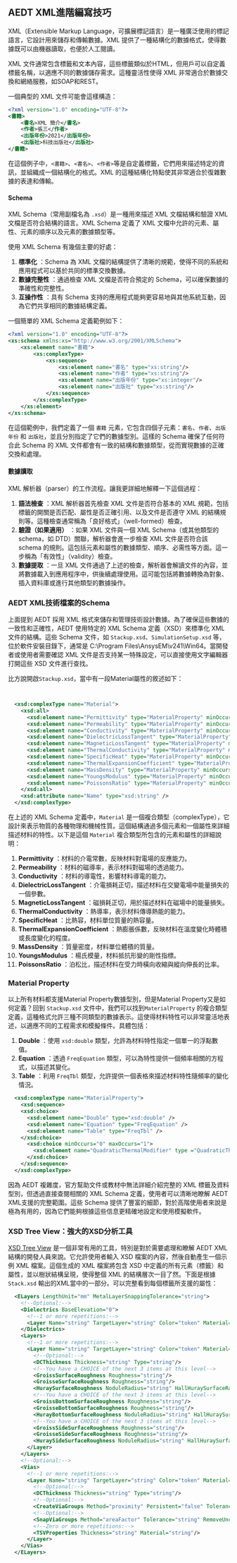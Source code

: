 AEDT XML進階編寫技巧
---
XML（Extensible Markup Language，可擴展標記語言）是一種廣泛使用的標記語言，它設計用來儲存和傳輸數據。XML 提供了一種結構化的數據格式，使得數據既可以由機器讀取，也便於人工閱讀。

XML 文件通常包含標籤和文本內容，這些標籤類似於HTML，但用戶可以自定義標籤名稱，以適應不同的數據儲存需求。這種靈活性使得 XML 非常適合於數據交換和網絡服務，如SOAP和REST。

一個典型的 XML 文件可能會這樣構造：

```xml
<?xml version="1.0" encoding="UTF-8"?>
<書籍>
    <書名>XML 簡介</書名>
    <作者>張三</作者>
    <出版年份>2021</出版年份>
    <出版社>科技出版社</出版社>
</書籍>
```

在這個例子中，`<書籍>`、`<書名>`、`<作者>`等是自定義標籤，它們用來描述特定的資訊，並組織成一個結構化的格式。XML 的這種結構化特點使其非常適合於復雜數據的表達和傳輸。

#### Schema
XML Schema（常用副檔名為 `.xsd`）是一種用來描述 XML 文檔結構和驗證 XML 文檔是否符合結構的語言。XML Schema 定義了 XML 文檔中允許的元素、屬性、元素的順序以及元素的數據類型等。

使用 XML Schema 有幾個主要的好處： 
1. **標準化** ：Schema 為 XML 文檔的結構提供了清晰的規範，使得不同的系統和應用程式可以基於共同的標準交換數據。 
2. **數據完整性** ：通過檢查 XML 文檔是否符合預定的 Schema，可以確保數據的準確性和完整性。 
3. **互操作性** ：具有 Schema 支持的應用程式能夠更容易地與其他系統互動，因為它們共享相同的數據結構定義。

一個簡單的 XML Schema 定義範例如下：

```xml
<?xml version="1.0" encoding="UTF-8"?>
<xs:schema xmlns:xs="http://www.w3.org/2001/XMLSchema">
    <xs:element name="書籍">
        <xs:complexType>
            <xs:sequence>
                <xs:element name="書名" type="xs:string"/>
                <xs:element name="作者" type="xs:string"/>
                <xs:element name="出版年份" type="xs:integer"/>
                <xs:element name="出版社" type="xs:string"/>
            </xs:sequence>
        </xs:complexType>
    </xs:element>
</xs:schema>
```



在這個範例中，我們定義了一個 `書籍` 元素，它包含四個子元素：`書名`、`作者`、`出版年份` 和 `出版社`，並且分別指定了它們的數據型別。這樣的 Schema 確保了任何符合此 Schema 的 XML 文件都會有一致的結構和數據類型，從而實現數據的正確交換和處理。

#### 數據讀取
XML 解析器（parser）的工作流程。讓我更詳細地解釋一下這個過程： 
1. **語法檢查** ：XML 解析器首先檢查 XML 文件是否符合基本的 XML 規範，包括標籤的開關是否匹配、屬性是否正確引用、以及文件是否遵守 XML 的結構規則等。這種檢查通常稱為「良好格式」（well-formed）檢查。 
2. **驗證（如果適用）** ：如果 XML 文件與一個 XML Schema（或其他類型的 schema，如 DTD）關聯，解析器會進一步檢查 XML 文件是否符合該 schema 的規則。這包括元素和屬性的數據類型、順序、必需性等方面。這一步稱為「有效性」（validity）檢查。 
3. **數據提取** ：一旦 XML 文件通過了上述的檢查，解析器會解讀文件的內容，並將數據載入到應用程序中，供後續處理使用。這可能包括將數據轉換為對象、插入資料庫或進行其他類型的數據操作。

### AEDT XML技術檔案的Schema
上面提到 AEDT 採用 XML 格式來儲存和管理技術設計數據。為了確保這些數據的一致性和正確性，AEDT 使用特定的 XML Schema 定義（XSD）來標準化 XML 文件的結構。這些 Schema 文件，如 `Stackup.xsd`、`SimulationSetup.xsd` 等，位於軟件安裝目錄下，通常是 C:\Program Files\AnsysEM\v241\Win64。當開發者或使用者需要確認 XML 文件是否支持某一特殊設定，可以直接使用文字編輯器打開這些 XSD 文件進行查找。

比方說開啟`Stackup.xsd`，當中有一段Material屬性的敘述如下：
```xml


  <xsd:complexType name="Material">
    <xsd:all>
      <xsd:element name="Permittivity" type="MaterialProperty" minOccurs="0" />
      <xsd:element name="Permeability" type="MaterialProperty" minOccurs="0" />
      <xsd:element name="Conductivity" type="MaterialProperty" minOccurs="0" />
      <xsd:element name="DielectricLossTangent" type="MaterialProperty" minOccurs="0" />
      <xsd:element name="MagneticLossTangent" type="MaterialProperty" minOccurs="0" />
      <xsd:element name="ThermalConductivity" type="MaterialProperty" minOccurs="0" />
      <xsd:element name="SpecificHeat" type="MaterialProperty" minOccurs="0" />
      <xsd:element name="ThermalExpansionCoefficient" type="MaterialProperty" minOccurs="0" />
      <xsd:element name="MassDensity" type="MaterialProperty" minOccurs="0" />
      <xsd:element name="YoungsModulus" type="MaterialProperty" minOccurs="0" />
      <xsd:element name="PoissonsRatio" type="MaterialProperty" minOccurs="0" />
    </xsd:all>
    <xsd:attribute name="Name" type="xsd:string" />
  </xsd:complexType>
```

在上述的 XML Schema 定義中，`Material` 是一個複合類型（complexType），它設計來表示物質的各種物理和機械性質。這個結構通過多個元素和一個屬性來詳細描述材料的特性。以下是這個 `Material` 複合類型所包含的元素和屬性的詳細說明：

1. **Permittivity** ：材料的介電常數，反映材料對電場的反應能力。 
2. **Permeability** ：材料的磁導率，表示材料對磁場的透過能力。 
3. **Conductivity** ：材料的導電性，影響材料導電的能力。 
4. **DielectricLossTangent** ：介電損耗正切，描述材料在交變電場中能量損失的一個參數。 
5. **MagneticLossTangent** ：磁損耗正切，用於描述材料在磁場中的能量損失。 
6. **ThermalConductivity** ：熱導率，表示材料傳導熱能的能力。 
7. **SpecificHeat** ：比熱容，材料單位質量的熱容量。 
8. **ThermalExpansionCoefficient** ：熱膨脹係數，反映材料在溫度變化時體積或長度變化的程度。 
9. **MassDensity** ：質量密度，材料單位體積的質量。 
10. **YoungsModulus** ：楊氏模量，材料抵抗形變的剛性指標。 
11. **PoissonsRatio** ：泊松比，描述材料在受力時橫向收縮與縱向伸長的比率。

### Material Property
以上所有材料都支援Material Property數據型別，但是Material Property又是如何定義？回到 `Stackup.xsd` 文件中，我們可以找到`MaterialProperty` 的複合類型定義，這種格式允許三種不同類型的數據表示。這使得材料特性可以非常靈活地表述，以適應不同的工程需求和模擬條件。具體包括： 
1. **Double** ：使用 `xsd:double` 類型，允許為材料特性指定一個單一的浮點數值。 
2. **Equation** ：透過 `FreqEquation` 類型，可以為特性提供一個頻率相關的方程式，以描述其變化。 
3. **Table** ：利用 `FreqTbl` 類型，允許提供一個表格來描述材料特性隨頻率的變化情況。

```xml
  <xsd:complexType name="MaterialProperty">
    <xsd:sequence>
    <xsd:choice>
      <xsd:element name="Double" type="xsd:double" />
      <xsd:element name="Equation" type="FreqEquation" />
      <xsd:element name="Table" type="FreqTbl" />
    </xsd:choice>
      <xsd:choice minOccurs="0" maxOccurs="1">
        <xsd:element name="QuadraticThermalModifier" type ="QuadraticThermalModifier"/>
      </xsd:choice>
    </xsd:sequence>
  </xsd:complexType>
```

因為 AEDT 複雜度，官方幫助文件或教材中無法詳細介紹完整的 XML 標籤及資料型別，但透過直接查閱相關的 XML Schema 定義，使用者可以清晰地瞭解 AEDT XML支援的完整範圍。這些 Schema 提供了豐富的細節，對於高階使用者來說是極為有用的，因為它們能夠根據這些信息更精確地設定和使用模擬軟件。


### XSD Tree View：強大的XSD分析工具
[XSD Tree View](https://myxml.in/xsd-treeview.html) 是一個非常有用的工具，特別是對於需要處理和瞭解 AEDT XML 結構的開發人員來說。它允許使用者輸入 XSD 檔案的內容，然後自動產生一個示例 XML 檔案。這個生成的 XML 檔案將包含 XSD 中定義的所有元素（標籤）和屬性，並以樹狀結構呈現，使得整個 XML 的結構層次一目了然。下面是根據 `Stack.xsd` 輸出的XML當中的一部分。可以完整看到每個標籤所支援的屬性：

```xml
  <ELayers LengthUnit="mm" MetalLayerSnappingTolerance="string">
    <!--Optional:-->
    <Dielectrics BaseElevation="0">
      <!--1 or more repetitions:-->
      <Layer Name="string" TargetLayer="string" Color="token" Material="string" ConvertPolygonToCircle="true" ConvertPolygonToCircleRatio="1.051732E7" ReconstructArcs="true" ArcTolerance="string" UnionPrimitives="false" DefeatureMinTraceWidth="string" Thickness="1.051732E7"/>
    </Dielectrics>
    <Layers>
      <!--1 or more repetitions:-->
      <Layer Name="string" TargetLayer="string" Color="token" Material="string" ConvertPolygonToCircle="true" ConvertPolygonToCircleRatio="1.051732E7" ReconstructArcs="true" ArcTolerance="string" UnionPrimitives="true" DefeatureMinTraceWidth="string" Negative="true" SolveInside="false" EtchFactor="1.051732E7" StartLayer="string" StopLayer="string" IsDrillLayer="false" Thickness="1.051732E7" Type="conductor" Elevation="1.051732E7" GDSDataType="string" GDSIIVia="false">
        <!--Optional:-->
        <DCThickness Thickness="string" Type="string"/>
        <!--You have a CHOICE of the next 3 items at this level-->
        <GroissSurfaceRoughness Roughness="string"/>
        <GroisseSurfaceRoughness Roughness="string"/>
        <HuraySurfaceRoughness NoduleRadius="string" HallHuraySurfaceRatio="1.051732E7"/>
        <!--You have a CHOICE of the next 3 items at this level-->
        <GroissBottomSurfaceRoughness Roughness="string"/>
        <GroisseBottomSurfaceRoughness Roughness="string"/>
        <HurayBottomSurfaceRoughness NoduleRadius="string" HallHuraySurfaceRatio="1.051732E7"/>
        <!--You have a CHOICE of the next 3 items at this level-->
        <GroissSideSurfaceRoughness Roughness="string"/>
        <GroisseSideSurfaceRoughness Roughness="string"/>
        <HuraySideSurfaceRoughness NoduleRadius="string" HallHuraySurfaceRatio="1.051732E7"/>
      </Layer>
    </Layers>
    <!--Optional:-->
    <Vias>
      <!--1 or more repetitions:-->
      <Layer Name="string" TargetLayer="string" Color="token" Material="string" ConvertPolygonToCircle="false" ConvertPolygonToCircleRatio="1.051732E7" ReconstructArcs="false" ArcTolerance="string" UnionPrimitives="false" DefeatureMinTraceWidth="string" GDSDataType="string" StartLayer="string" StopLayer="string" SolveInside="true">
        <!--Optional:-->
        <DCThickness Thickness="string" Type="string"/>
        <!--Optional:-->
        <CreateViaGroups Method="proximity" Persistent="false" Tolerance="string" CheckContainment="true"/>
        <!--Optional:-->
        <SnapViaGroups Method="areaFactor" Tolerance="string" RemoveUnconnected="false"/>
        <!--Zero or more repetitions:-->
        <TSVProperties Thickness="string" Material="string"/>
      </Layer>
    </Vias>
  </ELayers>
```